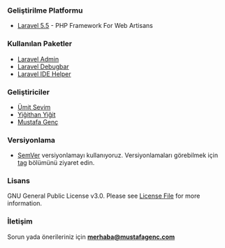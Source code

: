 ### Geliştirilme Platformu
- [Laravel 5.5](https://laravel.com/docs/5.5/)  - PHP Framework For Web Artisans

### Kullanılan Paketler
- [Laravel Admin](http://laravel-admin.org)
- [Laravel Debugbar](https://github.com/barryvdh/laravel-debugbar)
- [Laravel IDE Helper](https://github.com/barryvdh/laravel-ide-helper)

### Geliştiriciler
- [Ümit Sevim](https://github.com/tstechnik)
- [Yiğithan Yiğit](https://github.com/yigithanyigit)
- [Mustafa Genç](https://github.com/mustafagenc)

### Versiyonlama
- [SemVer](https://semver.org/lang/tr/) versiyonlamayı kullanıyoruz. Versiyonlamaları görebilmek için [tag](https://github.com/mustafagenc/blog/tags) bölümünü ziyaret edin.

### Lisans
GNU General Public License v3.0. Please see [License File](https://github.com/mustafagenc/blog/blob/master/LICENSE) for more information.

### İletişim
Sorun yada önerileriniz için **[merhaba@mustafagenc.com](mailto:merhaba@mustafagenc.com)**